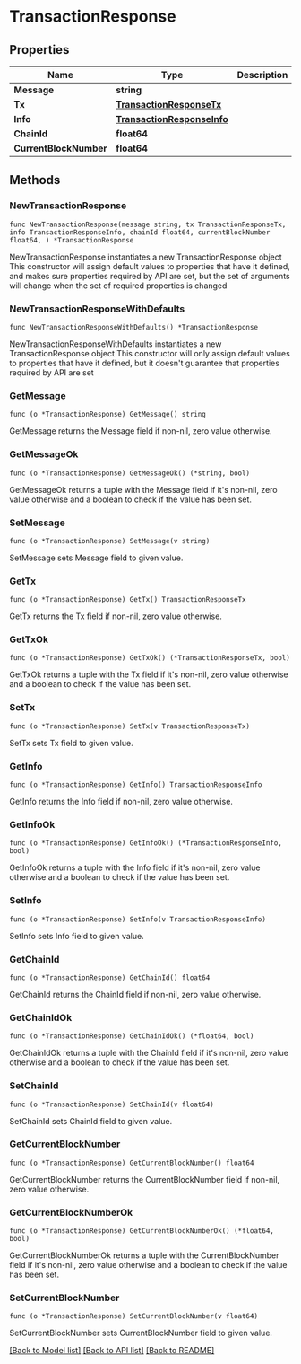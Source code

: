 # TransactionResponse

## Properties

| Name                   | Type                                                      | Description | Notes |
| ---------------------- | --------------------------------------------------------- | ----------- | ----- |
| **Message**            | **string**                                                |             |       |
| **Tx**                 | [**TransactionResponseTx**](transactionresponsetx.md)     |             |       |
| **Info**               | [**TransactionResponseInfo**](transactionresponseinfo.md) |             |       |
| **ChainId**            | **float64**                                               |             |       |
| **CurrentBlockNumber** | **float64**                                               |             |       |

## Methods

### NewTransactionResponse

`func NewTransactionResponse(message string, tx TransactionResponseTx, info TransactionResponseInfo, chainId float64, currentBlockNumber float64, ) *TransactionResponse`

NewTransactionResponse instantiates a new TransactionResponse object This constructor will assign default values to properties that have it defined, and makes sure properties required by API are set, but the set of arguments will change when the set of required properties is changed

### NewTransactionResponseWithDefaults

`func NewTransactionResponseWithDefaults() *TransactionResponse`

NewTransactionResponseWithDefaults instantiates a new TransactionResponse object This constructor will only assign default values to properties that have it defined, but it doesn't guarantee that properties required by API are set

### GetMessage

`func (o *TransactionResponse) GetMessage() string`

GetMessage returns the Message field if non-nil, zero value otherwise.

### GetMessageOk

`func (o *TransactionResponse) GetMessageOk() (*string, bool)`

GetMessageOk returns a tuple with the Message field if it's non-nil, zero value otherwise and a boolean to check if the value has been set.

### SetMessage

`func (o *TransactionResponse) SetMessage(v string)`

SetMessage sets Message field to given value.

### GetTx

`func (o *TransactionResponse) GetTx() TransactionResponseTx`

GetTx returns the Tx field if non-nil, zero value otherwise.

### GetTxOk

`func (o *TransactionResponse) GetTxOk() (*TransactionResponseTx, bool)`

GetTxOk returns a tuple with the Tx field if it's non-nil, zero value otherwise and a boolean to check if the value has been set.

### SetTx

`func (o *TransactionResponse) SetTx(v TransactionResponseTx)`

SetTx sets Tx field to given value.

### GetInfo

`func (o *TransactionResponse) GetInfo() TransactionResponseInfo`

GetInfo returns the Info field if non-nil, zero value otherwise.

### GetInfoOk

`func (o *TransactionResponse) GetInfoOk() (*TransactionResponseInfo, bool)`

GetInfoOk returns a tuple with the Info field if it's non-nil, zero value otherwise and a boolean to check if the value has been set.

### SetInfo

`func (o *TransactionResponse) SetInfo(v TransactionResponseInfo)`

SetInfo sets Info field to given value.

### GetChainId

`func (o *TransactionResponse) GetChainId() float64`

GetChainId returns the ChainId field if non-nil, zero value otherwise.

### GetChainIdOk

`func (o *TransactionResponse) GetChainIdOk() (*float64, bool)`

GetChainIdOk returns a tuple with the ChainId field if it's non-nil, zero value otherwise and a boolean to check if the value has been set.

### SetChainId

`func (o *TransactionResponse) SetChainId(v float64)`

SetChainId sets ChainId field to given value.

### GetCurrentBlockNumber

`func (o *TransactionResponse) GetCurrentBlockNumber() float64`

GetCurrentBlockNumber returns the CurrentBlockNumber field if non-nil, zero value otherwise.

### GetCurrentBlockNumberOk

`func (o *TransactionResponse) GetCurrentBlockNumberOk() (*float64, bool)`

GetCurrentBlockNumberOk returns a tuple with the CurrentBlockNumber field if it's non-nil, zero value otherwise and a boolean to check if the value has been set.

### SetCurrentBlockNumber

`func (o *TransactionResponse) SetCurrentBlockNumber(v float64)`

SetCurrentBlockNumber sets CurrentBlockNumber field to given value.

[\[Back to Model list\]](./#documentation-for-models) [\[Back to API list\]](./#documentation-for-api-endpoints) [\[Back to README\]](./)
